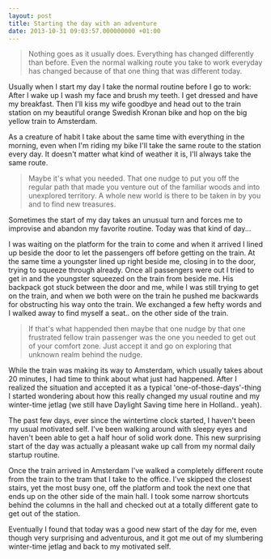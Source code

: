 ```yaml
---
layout: post
title: Starting the day with an adventure
date: 2013-10-31 09:03:57.000000000 +01:00
---
```

> Nothing goes as it usually does. Everything has changed differently than before. Even the normal walking route you take to work everyday has changed because of that one thing that was different today.

Usually when I start my day I take the normal routine before I go to work: After I wake up I wash my face and brush my teeth. I get dressed and have my breakfast. Then I'll kiss my wife goodbye and head out to the train station on my beautiful orange Swedish Kronan bike and hop on the big yellow train to Amsterdam.

As a creature of habit I take about the same time with everything in the morning, even when I'm riding my bike I'll take the same route to the station every day. It doesn't matter what kind of weather it is, I'll always take the same route.

> Maybe it's what you needed. That one nudge to put you off the regular path that made you venture out of the familiar woods and into unexplored territory. A whole new world is there to be taken in by you and to find new treasures.

Sometimes the start of my day takes an unusual turn and forces me to improvise and abandon my favorite routine. Today was that kind of day...

I was waiting on the platform for the train to come and when it arrived I lined up beside the door to let the passengers off before getting on the train. At the same time a youngster lined up right beside me, closing in to the door, trying to squeeze through already. Once all passengers were out I tried to get in and the youngster squeezed on the train from beside me. His backpack got stuck between the door and me, while I was still trying to get on the train, and when we both were on the train he pushed me backwards for obstructing his way onto the train. We exchanged a few hefty words and I walked away to find myself a seat.. on the other side of the train.

> If that's what happended then maybe that one nudge by that one frustrated fellow train passenger was the one you needed to get out of your comfort zone. Just accept it and go on exploring that unknown realm behind the nudge.

While the train was making its way to Amsterdam, which usually takes about 20 minutes, I had time to think about what just had happened.
After I realized the situation and accepted it as a typical 'one-of-those-days'-thing I started wondering about how this really changed my usual routine and my winter-time jetlag (we still have Daylight Saving time here in Holland.. yeah).

The past few days, ever since the wintertime clock started, I haven't been my usual motivated self. I've been walking around with sleepy eyes and haven't been able to get a half hour of solid work done. This new surprising start of the day was actually a pleasant wake up call from my normal daily startup routine.

Once the train arrived in Amsterdam I've walked a completely different route from the train to the tram that I take to the office. I've skipped the closest stairs, yet the most busy one, off the platform and took the next one that ends up on the other side of the main hall. I took some narrow shortcuts behind the columns in the hall and checked out at a totally different gate to get out of the station.

Eventually I found that today was a good new start of the day for me, even though very surprising and adventurous, and it got me out of my slumbering winter-time jetlag and back to my motivated self.
